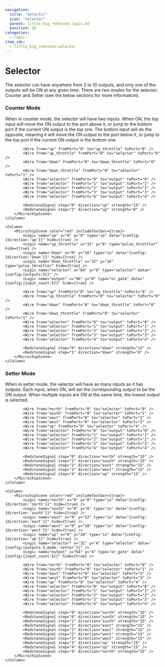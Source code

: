 ```yaml
---
navigation:
  title: "Selector"
  icon: "selector"
  parent: little_big_redstone:logic.md
  position: 20
categories:
  - logic
item_ids:
  - little_big_redstone:selector
---
```


# Selector

<RecipeFor id="selector" />

The selector can have anywhere from 2 to 10 outputs, and only one of the outputs will be ON at any given time. There
are two modes for the selector: Counter and Setter (see the below sections for more information).

### Counter Mode

When in counter mode, the selector will have two inputs. When ON, the top input will move the ON output to the port
above it, or jump to the bottom port if the current ON output is the top one. The bottom input will do the opposite,
meaning it will move the ON output to the port below it, or jump to the top port if the current ON output is the
bottom one.

<Row>
	<Column>
		<MicrochipScene color="red" includeToolbar={true}>
			<Logic name="up" x="0" y="0" type="io" data="{config:{direction:'up'}}" hide={true} />
			<Logic name="up_throttle" x="32" y="0" type="pulse_throttler" hide={true} />
			<Logic name="down" x="0" y="16" type="io" data="{config:{direction:'down'}}" hide={true} />
			<Logic name="down_throttle" x="32" y="16" type="pulse_throttler" hide={true} />
			<Logic name="selector" x="64" y="0" type="selector" data="{config:{outputs:5}}" />
			<Logic name="output" x="96" y="0" type="or_gate" data="{config:{input_count:5}}" hide={true} />

			<Wire from="up" fromPort="0" to="up_throttle" toPort="0" />
			<Wire from="up_throttle" fromPort="0" to="selector" toPort="0" />
			<Wire from="down" fromPort="0" to="down_throttle" toPort="0" />
			<Wire from="down_throttle" fromPort="0" to="selector" toPort="1" />
			<Wire from="selector" fromPort="0" to="output" toPort="0" />
			<Wire from="selector" fromPort="1" to="output" toPort="1" />
			<Wire from="selector" fromPort="2" to="output" toPort="2" />
			<Wire from="selector" fromPort="3" to="output" toPort="3" />
			<Wire from="selector" fromPort="4" to="output" toPort="4" />
		
			<RedstoneSignal step="0" direction="up" strength="15" />
			<RedstoneSignal step="1" direction="up" strength="0" />
		</MicrochipScene>
	</Column>

	<Column>
		<MicrochipScene color="red" includeToolbar={true}>
			<Logic name="up" x="0" y="0" type="io" data="{config:{direction:'up'}}" hide={true} />
			<Logic name="up_throttle" x="32" y="0" type="pulse_throttler" hide={true} />
			<Logic name="down" x="0" y="16" type="io" data="{config:{direction:'down'}}" hide={true} />
			<Logic name="down_throttle" x="32" y="16" type="pulse_throttler" hide={true} />
			<Logic name="selector" x="64" y="0" type="selector" data="{config:{outputs:5}}" />
			<Logic name="output" x="96" y="0" type="or_gate" data="{config:{input_count:5}}" hide={true} />
		
			<Wire from="up" fromPort="0" to="up_throttle" toPort="0" />
			<Wire from="up_throttle" fromPort="0" to="selector" toPort="0" />
			<Wire from="down" fromPort="0" to="down_throttle" toPort="0" />
			<Wire from="down_throttle" fromPort="0" to="selector" toPort="1" />
			<Wire from="selector" fromPort="0" to="output" toPort="0" />
			<Wire from="selector" fromPort="1" to="output" toPort="1" />
			<Wire from="selector" fromPort="2" to="output" toPort="2" />
			<Wire from="selector" fromPort="3" to="output" toPort="3" />
			<Wire from="selector" fromPort="4" to="output" toPort="4" />
		
			<RedstoneSignal step="0" direction="down" strength="15" />
			<RedstoneSignal step="1" direction="down" strength="0" />
		</MicrochipScene>
	</Column>
</Row>

### Setter Mode

When in setter mode, the selector will have as many inputs as it has outputs. Each input, when ON, will set the
corresponding output to be the ON output. When multiple inputs are ON at the same time, the lowest output is selected.

<Row>
	<Column>
		<MicrochipScene color="red" includeToolbar={true}>
			<Logic name="north" x="0" y="0" type="io" data="{config:{direction:'north'}}" hide={true} />
			<Logic name="south" x="0" y="6" type="io" data="{config:{direction:'south'}}" hide={true} />
			<Logic name="east" x="0" y="12" type="io" data="{config:{direction:'east'}}" hide={true} />
			<Logic name="west" x="0" y="18" type="io" data="{config:{direction:'west'}}" hide={true} />
			<Logic name="up" x="0" y="24" type="io" data="{config:{direction:'up'}}" hide={true} />
			<Logic name="selector" x="32" y="4" type="selector" data="{config:{outputs:5,mode:'setter'}}" />
			<Logic name="output" x="64" y="4" type="or_gate" data="{config:{input_count:5}}" hide={true} />

			<Wire from="north" fromPort="0" to="selector" toPort="0" />
			<Wire from="south" fromPort="0" to="selector" toPort="1" />
			<Wire from="east" fromPort="0" to="selector" toPort="2" />
			<Wire from="west" fromPort="0" to="selector" toPort="3" />
			<Wire from="up" fromPort="0" to="selector" toPort="4" />
			<Wire from="selector" fromPort="0" to="output" toPort="0" />
			<Wire from="selector" fromPort="1" to="output" toPort="1" />
			<Wire from="selector" fromPort="2" to="output" toPort="2" />
			<Wire from="selector" fromPort="3" to="output" toPort="3" />
			<Wire from="selector" fromPort="4" to="output" toPort="4" />
		
			<RedstoneSignal step="0" direction="north" strength="15" />
			<RedstoneSignal step="1" direction="south" strength="15" />
			<RedstoneSignal step="2" direction="east" strength="15" />
			<RedstoneSignal step="3" direction="west" strength="15" />
			<RedstoneSignal step="4" direction="up" strength="15" />
		</MicrochipScene>
	</Column>

	<Column>
		<MicrochipScene color="red" includeToolbar={true}>
			<Logic name="north" x="0" y="0" type="io" data="{config:{direction:'north'}}" hide={true} />
			<Logic name="south" x="0" y="6" type="io" data="{config:{direction:'south'}}" hide={true} />
			<Logic name="east" x="0" y="12" type="io" data="{config:{direction:'east'}}" hide={true} />
			<Logic name="west" x="0" y="18" type="io" data="{config:{direction:'west'}}" hide={true} />
			<Logic name="up" x="0" y="24" type="io" data="{config:{direction:'up'}}" hide={true} />
			<Logic name="selector" x="32" y="4" type="selector" data="{config:{outputs:5,mode:'setter'}}" />
			<Logic name="output" x="64" y="4" type="or_gate" data="{config:{input_count:5}}" hide={true} />
		
			<Wire from="north" fromPort="0" to="selector" toPort="0" />
			<Wire from="south" fromPort="0" to="selector" toPort="1" />
			<Wire from="east" fromPort="0" to="selector" toPort="2" />
			<Wire from="west" fromPort="0" to="selector" toPort="3" />
			<Wire from="up" fromPort="0" to="selector" toPort="4" />
			<Wire from="selector" fromPort="0" to="output" toPort="0" />
			<Wire from="selector" fromPort="1" to="output" toPort="1" />
			<Wire from="selector" fromPort="2" to="output" toPort="2" />
			<Wire from="selector" fromPort="3" to="output" toPort="3" />
			<Wire from="selector" fromPort="4" to="output" toPort="4" />
		
			<RedstoneSignal step="0" direction="north" strength="15" />
			<RedstoneSignal step="0" direction="south" strength="15" />
			<RedstoneSignal step="1" direction="south" strength="15" />
			<RedstoneSignal step="1" direction="east" strength="15" />
			<RedstoneSignal step="2" direction="east" strength="15" />
			<RedstoneSignal step="2" direction="west" strength="15" />
			<RedstoneSignal step="3" direction="west" strength="15" />
			<RedstoneSignal step="3" direction="up" strength="15" />
			<RedstoneSignal step="4" direction="up" strength="15" />
			<RedstoneSignal step="4" direction="north" strength="15" />
		</MicrochipScene>
	</Column>
</Row>